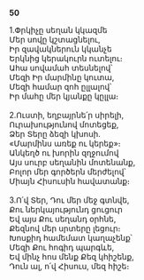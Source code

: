 **50**

1.Փրկիչը սեղան կկազմե\
Մեր սովը կշտացնելու,\
Իր զավակներուն կկանչե\
Երկնից կերակուրն ուտելու։\
Ահա սովամահ տեսնելով՝\
Մեզի Իր մարմինը կուտա,\
Մեզի համար զոհ ըլլալով՝\
Իր մահը մեր կյանքը կըլլա։\
\
2.Ուստի, եղբայրնե՛ր սիրելի,\
Ուրախությունով մոտեցեք,\
Ձեր Տերը ձեզի կխոսի.\
«Մարմինս առեք ու կերեք»։\
Անկեղծ ու խորին զղջումով\
Այս սուրբ սեղանին մոտենանք,\
Բոլոր մեր գործերն մերժելով՝\
Միայն Հիսուսին հավատանք։\
\
3.Ո՛վ Տեր, Դու մեր մեջ գտնվե,\
Քու ներկայությունդ ցուցուր\
Եվ այս Քու սեղանդ օրհնե,\
Քեզնով մեր սրտերը լեցուր։\
Խոսքիդ համեմատ կաղաչենք՝\
Մեզի Քու հոգիդ պարգևե,\
Եվ մինչ հոս մենք Քեզ կհիշենք,\
Դուն ալ, ո՛վ Հիսուս, մեզ հիշե։
